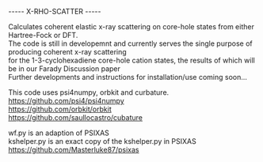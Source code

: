 

----- X-RHO-SCATTER -----

Calculates coherent elastic x-ray scattering on core-hole states from either Hartree-Fock or DFT.\
The code is still in developemnt and currently serves the single purpose of producing coherent x-ray scattering\
for the 1-3-cyclohexadiene core-hole cation states, the results of which will be in our Farady Discussion paper\
Further developments and instructions for installation/use coming soon...

This code uses psi4numpy, orbkit and curbature. \
https://github.com/psi4/psi4numpy \
https://github.com/orbkit/orbkit \
https://github.com/saullocastro/cubature

wf.py is an adaption of PSIXAS\
kshelper.py is an exact copy of the kshelper.py in PSIXAS\
https://github.com/Masterluke87/psixas
